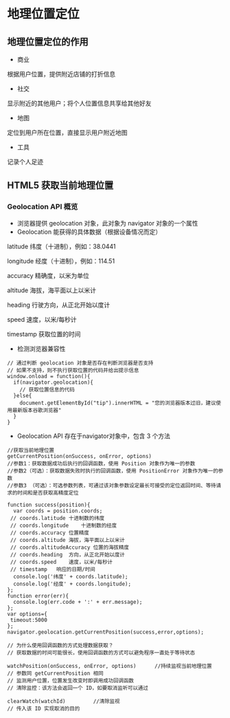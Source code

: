 # 地理位置定位
## 地理位置定位的作用
* 商业

根据用户位置，提供附近店铺的打折信息
* 社交

显示附近的其他用户；将个人位置信息共享给其他好友
* 地图

定位到用户所在位置，直接显示用户附近地图
* 工具

记录个人足迹
## HTML5 获取当前地理位置
### Geolocation API 概览
* 浏览器提供 geolocation 对象，此对象为 navigator 对象的一个属性
* Geolocation 能获得的具体数据（根据设备情况而定）

latitude 纬度（十进制），例如：38.0441

longitude 经度（十进制），例如：114.51

accuracy 精确度，以米为单位

altitude 海拔，海平面以上以米计

heading 行驶方向，从正北开始以度计

speed 速度，以米/每秒计

timestamp 获取位置的时间
* 检测浏览器兼容性
```
// 通过判断 geolocation 对象是否存在判断浏览器是否支持
// 如果不支持，则不执行获取位置的代码并给出提示信息
window.onload = function(){
  if(navigator.geolocation){
    // 获取位置信息的代码
  }else{
    document.getElementById("tip").innerHTML = "您的浏览器版本过旧，建议使用最新版本谷歌浏览器"
  }
}
```
* Geolocation API 存在于navigator对象中，包含 3 个方法
```
//获取当前地理位置
getCurrentPosition(onSuccess, onError, options) 
//参数1：获取数据成功后执行的回调函数，使用 Position 对象作为唯一的参数
//参数2（可选）：获取数据失败时执行的回调函数，使用 PositionError 对象作为唯一的参数
//参数3 （可选）：可选参数列表，可通过该对象参数设定最长可接受的定位返回时间、等待请求的时间和是否获取高精度定位

function success(position){
  var coords = position.coords;
 // coords.latitude	十进制数的纬度
 // coords.longitude	十进制数的经度
 // coords.accuracy	位置精度
 // coords.altitude	海拔，海平面以上以米计
 // coords.altitudeAccuracy	位置的海拔精度
 // coords.heading	方向，从正北开始以度计
 // coords.speed	速度，以米/每秒计
 // timestamp	响应的日期/时间
  console.log('纬度' + coords.latitude);
  console.log('经度' + coords.longitude);
};
function error(err){
  console.log(err.code + ':' + err.message);
};
var options={
 timeout:5000
};
navigator.geolocation.getCurrentPosition(success,error,options);

// 为什么使用回调函数的方式处理数据获取？
// 获取数据的时间可能很长，使用回调函数的方式可以避免程序一直处于等待状态
```
```
watchPosition(onSuccess, onError, options)      //持续监视当前地理位置
// 参数同 getCurrentPosition 相同
// 监测用户位置，位置发生改变时即调用成功回调函数
// 清除监控：该方法会返回一个 ID，如要取消监听可以通过
```
```
clearWatch(watchId)         //清除监视
// 传入该 ID 实现取消的目的
```
